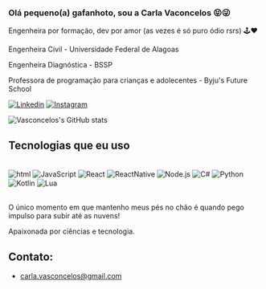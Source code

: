 ### Olá pequeno(a) gafanhoto, sou a Carla Vaconcelos 😝😜
Engenheira por formação, dev por amor (as vezes é só puro ódio rsrs) 🕹️❤️

Engenheira Civil - Universidade Federal de Alagoas

Engenheira Diagnóstica - BSSP

Professora de programação para crianças e adolecentes - Byju's Future School

[![Linkedin](https://img.shields.io/badge/LinkedIn-0077B5?style=for-the-badge&logo=linkedin&logoColor=white)](https://www.linkedin.com/in/carla-vasconcelos-9192b221/)
[![Instagram](https://img.shields.io/badge/Instagram-E4405F?style=for-the-badge&logo=instagram&logoColor=white)](https://www.instagram.com/carla.vasconcelos2/)


![Vasconcelos's GitHub stats](https://github-readme-stats.vercel.app/api?username=vasconcelosCarla&show_icons=true&theme=radical)

## Tecnologias que eu uso

 <div style = "display: inline_block"><br/>
    <img align="center" alt="html" src ="https://img.shields.io/badge/HTML-239120?style=for-the-badge&logo=html5&logoColor=white"/>
    <img align="center" alt="JavaScript" src ="https://img.shields.io/badge/JavaScript-F7DF1E?style=for-the-badge&logo=javascript&logoColor=black"/>
    <img align="center" alt="React" src ="https://img.shields.io/badge/React-20232A?style=for-the-badge&logo=react&logoColor=61DAFB"/>
    <img align="center" alt="ReactNative" src ="https://img.shields.io/badge/React_Native-20232A?style=for-the-badge&logo=react&logoColor=61DAFB"/>
    <img align="center" alt="Node.js" src ="https://img.shields.io/badge/Node.js-43853D?style=for-the-badge&logo=node.js&logoColor=white"/>
    <img align="center" alt="C#" src ="https://img.shields.io/badge/C%23-239120?style=for-the-badge&logo=c-sharp&logoColor=white"/>
    <img align="center" alt="Python" src ="https://img.shields.io/badge/Python-3776AB?style=for-the-badge&logo=python&logoColor=white"/>
    <img align="center" alt="Kotlin" src ="https://img.shields.io/badge/Kotlin-0095D5?&style=for-the-badge&logo=kotlin&logoColor=white"/>
    <img align="center" alt="Lua" src ="https://img.shields.io/badge/Lua-2C2D72?style=for-the-badge&logo=lua&logoColor=white"/>
    
</div><br/>

O único momento em que mantenho meus pés no chão é quando pego impulso para subir até as nuvens! 

Apaixonada por ciências e tecnologia.

## Contato:

- carla.vasconcelos@gmail.com
